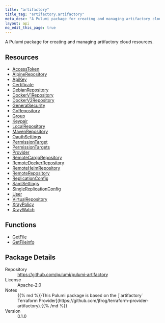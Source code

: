 ```yaml
---
title: "artifactory"
title_tag: "artifactory.artifactory"
meta_desc: "A Pulumi package for creating and managing artifactory cloud resources."
layout: api
no_edit_this_page: true
---
```


<!-- WARNING: this file was generated by Pulumi Docs Generator. -->
<!-- Do not edit by hand unless you're certain you know what you are doing! -->

A Pulumi package for creating and managing artifactory cloud resources.

<h2 id="resources">Resources</h2>
<ul class="api">
    <li><a href="accesstoken" title="AccessToken"><span class="api-symbol api-symbol--resource"></span>AccessToken</a></li>
    <li><a href="alpinerepository" title="AlpineRepository"><span class="api-symbol api-symbol--resource"></span>AlpineRepository</a></li>
    <li><a href="apikey" title="ApiKey"><span class="api-symbol api-symbol--resource"></span>ApiKey</a></li>
    <li><a href="certificate" title="Certificate"><span class="api-symbol api-symbol--resource"></span>Certificate</a></li>
    <li><a href="debianrepository" title="DebianRepository"><span class="api-symbol api-symbol--resource"></span>DebianRepository</a></li>
    <li><a href="dockerv1repository" title="DockerV1Repository"><span class="api-symbol api-symbol--resource"></span>DockerV1Repository</a></li>
    <li><a href="dockerv2repository" title="DockerV2Repository"><span class="api-symbol api-symbol--resource"></span>DockerV2Repository</a></li>
    <li><a href="generalsecurity" title="GeneralSecurity"><span class="api-symbol api-symbol--resource"></span>GeneralSecurity</a></li>
    <li><a href="gorepository" title="GoRepository"><span class="api-symbol api-symbol--resource"></span>GoRepository</a></li>
    <li><a href="group" title="Group"><span class="api-symbol api-symbol--resource"></span>Group</a></li>
    <li><a href="keypair" title="Keypair"><span class="api-symbol api-symbol--resource"></span>Keypair</a></li>
    <li><a href="localrepository" title="LocalRepository"><span class="api-symbol api-symbol--resource"></span>LocalRepository</a></li>
    <li><a href="mavenrepository" title="MavenRepository"><span class="api-symbol api-symbol--resource"></span>MavenRepository</a></li>
    <li><a href="oauthsettings" title="OauthSettings"><span class="api-symbol api-symbol--resource"></span>OauthSettings</a></li>
    <li><a href="permissiontarget" title="PermissionTarget"><span class="api-symbol api-symbol--resource"></span>PermissionTarget</a></li>
    <li><a href="permissiontargets" title="PermissionTargets"><span class="api-symbol api-symbol--resource"></span>PermissionTargets</a></li>
    <li><a href="provider" title="Provider"><span class="api-symbol api-symbol--resource"></span>Provider</a></li>
    <li><a href="remotecargorepository" title="RemoteCargoRepository"><span class="api-symbol api-symbol--resource"></span>RemoteCargoRepository</a></li>
    <li><a href="remotedockerrepository" title="RemoteDockerRepository"><span class="api-symbol api-symbol--resource"></span>RemoteDockerRepository</a></li>
    <li><a href="remotehelmrepository" title="RemoteHelmRepository"><span class="api-symbol api-symbol--resource"></span>RemoteHelmRepository</a></li>
    <li><a href="remoterepository" title="RemoteRepository"><span class="api-symbol api-symbol--resource"></span>RemoteRepository</a></li>
    <li><a href="replicationconfig" title="ReplicationConfig"><span class="api-symbol api-symbol--resource"></span>ReplicationConfig</a></li>
    <li><a href="samlsettings" title="SamlSettings"><span class="api-symbol api-symbol--resource"></span>SamlSettings</a></li>
    <li><a href="singlereplicationconfig" title="SingleReplicationConfig"><span class="api-symbol api-symbol--resource"></span>SingleReplicationConfig</a></li>
    <li><a href="user" title="User"><span class="api-symbol api-symbol--resource"></span>User</a></li>
    <li><a href="virtualrepository" title="VirtualRepository"><span class="api-symbol api-symbol--resource"></span>VirtualRepository</a></li>
    <li><a href="xraypolicy" title="XrayPolicy"><span class="api-symbol api-symbol--resource"></span>XrayPolicy</a></li>
    <li><a href="xraywatch" title="XrayWatch"><span class="api-symbol api-symbol--resource"></span>XrayWatch</a></li>
</ul>

<h2 id="functions">Functions</h2>
<ul class="api">
    <li><a href="getfile" title="GetFile"><span class="api-symbol api-symbol--function"></span>GetFile</a></li>
    <li><a href="getfileinfo" title="GetFileinfo"><span class="api-symbol api-symbol--function"></span>GetFileinfo</a></li>
</ul>

<h2 id="package-details">Package Details</h2>
<dl class="package-details">
	<dt>Repository</dt>
	<dd><a href="https://github.com/pulumi/pulumi-artifactory">https://github.com/pulumi/pulumi-artifactory</a></dd>
	<dt>License</dt>
	<dd>Apache-2.0</dd>
	<dt>Notes</dt>
	<dd>{{% md %}}This Pulumi package is based on the [`artifactory` Terraform Provider](https://github.com/jfrog/terraform-provider-artifactory).{{% /md %}}</dd>
	<dt>Version</dt>
	<dd>0.1.0</dd>
</dl>

